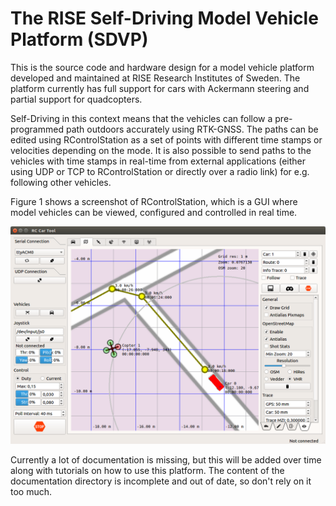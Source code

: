 # The RISE Self-Driving Model Vehicle Platform (SDVP)

This is the source code and hardware design for a model vehicle platform developed and maintained at RISE Research Institutes of Sweden. The platform currently has full support for cars with Ackermann steering and partial support for quadcopters.  

Self-Driving in this context means that the vehicles can follow a pre-programmed path outdoors accurately using RTK-GNSS. The paths can be edited using RControlStation as a set of points with different time stamps or velocities depending on the mode. It is also possible to send paths to the vehicles with time stamps in real-time from external applications (either using UDP or TCP to RControlStation or directly over a radio link) for e.g. following other vehicles.  

Figure 1 shows a screenshot of RControlStation, which is a GUI where model vehicles can be viewed, configured and controlled in real time.

![RControlStation](Documentation/Pictures/GUI/map.png)

Currently a lot of documentation is missing, but this will be added over time along with tutorials on how to use this platform. The content of the documentation directory is incomplete and out of date, so don't rely on it too much.

